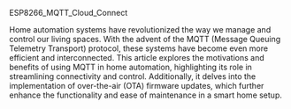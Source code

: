 ESP8266_MQTT_Cloud_Connect

Home automation systems have revolutionized the way we manage and control our living spaces. With the advent of the MQTT (Message Queuing Telemetry Transport) protocol, these systems have become even more efficient and interconnected. This article explores the motivations and benefits of using MQTT in home automation, highlighting its role in streamlining connectivity and control. Additionally, it delves into the implementation of over-the-air (OTA) firmware updates, which further enhance the functionality and ease of maintenance in a smart home setup.
